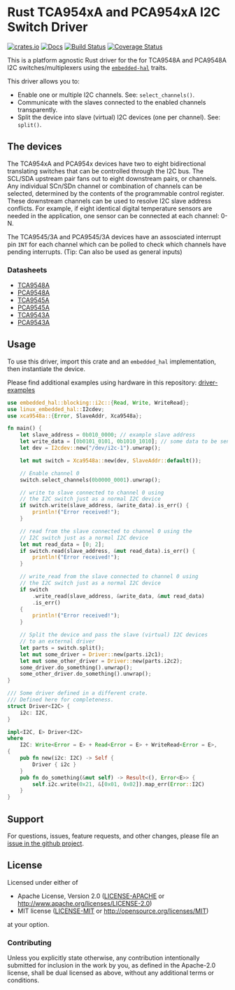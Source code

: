 # Rust TCA954xA and PCA954xA I2C Switch Driver

[![crates.io](https://img.shields.io/crates/v/xca9548a.svg)](https://crates.io/crates/xca9548a)
[![Docs](https://docs.rs/xca9548a/badge.svg)](https://docs.rs/xca9548a)
[![Build Status](https://github.com/eldruin/xca9548a-rs/workflows/Build/badge.svg)](https://github.com/eldruin/xca9548a-rs/actions?query=workflow%3ABuild)
[![Coverage Status](https://coveralls.io/repos/github/eldruin/xca9548a-rs/badge.svg?branch=master)](https://coveralls.io/github/eldruin/xca9548a-rs?branch=master)

This is a platform agnostic Rust driver for the for TCA9548A and PCA9548A I2C
switches/multiplexers using the [`embedded-hal`] traits.

This driver allows you to:
- Enable one or multiple I2C channels. See: `select_channels()`.
- Communicate with the slaves connected to the enabled channels transparently.
- Split the device into slave (virtual) I2C devices (one per channel). See: `split()`.

## The devices

The TCA954xA and PCA954x devices have two to eight bidirectional translating switches
that can be controlled through the I2C bus. The SCL/SDA upstream pair fans out
to eight downstream pairs, or channels.
Any individual SCn/SDn channel or combination of channels can be selected,
determined by the contents of the programmable control register.
These downstream channels can be used to resolve I2C slave address conflicts.
For example, if  eight identical digital temperature sensors are needed in the
application, one sensor can be connected at each channel: 0-N.

The TCA9545/3A and PCA9545/3A devices have an assosciated interrupt pin `INT` for each channel
which can be polled to check which channels have pending interrupts.
(Tip: Can also be used as general inputs)

### Datasheets
- [TCA9548A](http://www.ti.com/lit/ds/symlink/tca9548a.pdf)
- [PCA9548A](http://www.ti.com/lit/ds/symlink/pca9548a.pdf)
- [TCA9545A](http://www.ti.com/lit/ds/symlink/tca9545a.pdf)
- [PCA9545A](http://www.ti.com/lit/ds/symlink/pca9545a.pdf)
- [TCA9543A](http://www.ti.com/lit/ds/symlink/tca9543a.pdf)
- [PCA9543A](http://www.ti.com/lit/ds/symlink/pca9543a.pdf)

## Usage

To use this driver, import this crate and an `embedded_hal` implementation,
then instantiate the device.

Please find additional examples using hardware in this repository: [driver-examples]

[driver-examples]: https://github.com/eldruin/driver-examples

```rust
use embedded_hal::blocking::i2c::{Read, Write, WriteRead};
use linux_embedded_hal::I2cdev;
use xca9548a::{Error, SlaveAddr, Xca9548a};

fn main() {
    let slave_address = 0b010_0000; // example slave address
    let write_data = [0b0101_0101, 0b1010_1010]; // some data to be sent
    let dev = I2cdev::new("/dev/i2c-1").unwrap();

    let mut switch = Xca9548a::new(dev, SlaveAddr::default());

    // Enable channel 0
    switch.select_channels(0b0000_0001).unwrap();

    // write to slave connected to channel 0 using
    // the I2C switch just as a normal I2C device
    if switch.write(slave_address, &write_data).is_err() {
        println!("Error received!");
    }

    // read from the slave connected to channel 0 using the
    // I2C switch just as a normal I2C device
    let mut read_data = [0; 2];
    if switch.read(slave_address, &mut read_data).is_err() {
        println!("Error received!");
    }

    // write_read from the slave connected to channel 0 using
    // the I2C switch just as a normal I2C device
    if switch
        .write_read(slave_address, &write_data, &mut read_data)
        .is_err()
    {
        println!("Error received!");
    }

    // Split the device and pass the slave (virtual) I2C devices
    // to an external driver
    let parts = switch.split();
    let mut some_driver = Driver::new(parts.i2c1);
    let mut some_other_driver = Driver::new(parts.i2c2);
    some_driver.do_something().unwrap();
    some_other_driver.do_something().unwrap();
}

/// Some driver defined in a different crate.
/// Defined here for completeness.
struct Driver<I2C> {
    i2c: I2C,
}

impl<I2C, E> Driver<I2C>
where
    I2C: Write<Error = E> + Read<Error = E> + WriteRead<Error = E>,
{
    pub fn new(i2c: I2C) -> Self {
        Driver { i2c }
    }
    pub fn do_something(&mut self) -> Result<(), Error<E>> {
        self.i2c.write(0x21, &[0x01, 0x02]).map_err(Error::I2C)
    }
}
```

## Support

For questions, issues, feature requests, and other changes, please file an
[issue in the github project](https://github.com/eldruin/xca9548a-rs/issues).

## License

Licensed under either of

 * Apache License, Version 2.0 ([LICENSE-APACHE](LICENSE-APACHE) or
   http://www.apache.org/licenses/LICENSE-2.0)
 * MIT license ([LICENSE-MIT](LICENSE-MIT) or
   http://opensource.org/licenses/MIT)

at your option.

### Contributing

Unless you explicitly state otherwise, any contribution intentionally submitted
for inclusion in the work by you, as defined in the Apache-2.0 license, shall
be dual licensed as above, without any additional terms or conditions.

[`embedded-hal`]: https://github.com/rust-embedded/embedded-hal

